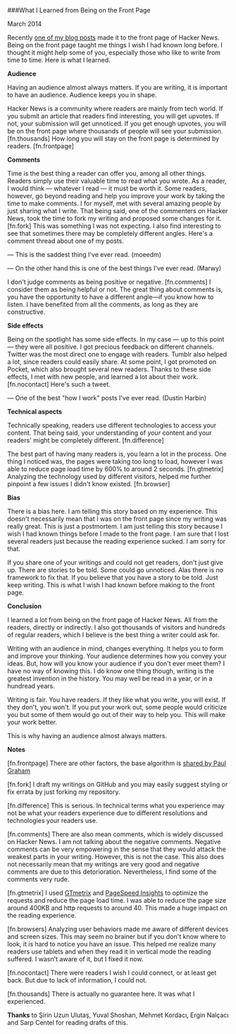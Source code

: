 ###What I Learned from Being on the Front Page

March 2014

Recently [one of my blog posts](http://www.semihyagcioglu.com/post/70798815261/this-is-how-i-work "This Is How I Work") made it to the front page of Hacker News. Being on the front page taught me things I wish I had known long before. I thought it might help some of you, especially those who like to write from time to time. Here is what I learned.

**Audience**

Having an audience almost always matters. If you are writing, it is important to have an audience. Audience keeps you in shape.

Hacker News is a community where readers are mainly from tech world. If you submit an article that readers find interesting, you will get upvotes. If not, your submission will get unnoticed. If you get enough upvotes, you will be on the front page where thousands of people will see your submission. [fn.thousands] How long you will stay on the front page is determined by readers. [fn.frontpage]

**Comments**

Time is the best thing a reader can offer you, among all other things. Readers simply use their valuable time to read what you wrote. As a reader, I would think — whatever I read — it must be worth it. Some readers, however, go beyond reading and help you improve your work by taking the time to make comments. I for myself, met with several amazing people by just sharing what I write. That being said, one of the commenters on Hacker News, took the time to fork my writing and proposed some changes for it. [fn.fork] This was something I was not expecting. I also find interesting to see that sometimes there may be completely different angles. Here's a comment thread about one of my posts.

— This is the saddest thing I've ever read. (moeedm)

— On the other hand this is one of the best things I've ever read. (Marwy)

I don't judge comments as being positive or negative. [fn.comments] I consider them as being helpful or not. The great thing about comments is, you have the opportunity to have a different angle—if you know how to listen. I have benefited from all the comments, as long as they are constructive.

**Side effects**

Being on the spotlight has some side effects. In my case — up to this point — they were all positive. I got precious feedback on different channels. Twitter was the most direct one to engage with readers. Tumblr also helped a lot, since readers could easily share. At some point, I got promoted on Pocket, which also brought several new readers. Thanks to these side effects, I met with new people, and learned a lot about their work. [fn.nocontact] Here's such a tweet.

— One of the best "how I work" posts I've ever read. (Dustin Harbin)

**Technical aspects**

Technically speaking, readers use different technologies to access your content. That being said, your understanding of *your* content and your readers' might be completely different. [fn.difference]

The best part of having many readers is, you learn a lot in the process. One thing I noticed was, the pages were taking too long to load, however I was able to reduce page load time by 600% to around 2 seconds. [fn.gtmetrix] Analyzing the technology used by different visitors, helped me further pinpoint a few issues I didn't know existed. [fn.browser]

**Bias**

There is a bias here. I am telling this story based on my experience. This doesn't necessarily mean that I was on the front page since my writing was really great. This is just a postmortem. I am just telling this story because I wish I had known things before I made to the front page. I am sure that I lost several readers just because the reading experience sucked. I am sorry for that.

If you share one of your writings and could not get readers, don't just give up. There are stories to be told. Some could go unnoticed. Alas there is no framework to fix that. If you believe that you have a story to be told. Just keep writing. This is what I wish I had known before making to the front page.

**Conclusion**

I learned a lot from being on the front page of Hacker News. All from the readers, directly or indirectly. I also got thousands of visitors and hundreds of regular readers, which I believe is the best thing a writer could ask for.

Writing with an audience in mind, changes everything. It helps you to form and improve your thinking. Your audience determines how you convey your ideas. But, how will you know your audience if you don't ever meet them? I have no way of knowing this. I do know one thing though, writing is the greatest invention in the history. You may well be read in a year, or in a hundread years.

Writing is fair. You have readers. If they like what you write, you will exist. If they don't, you won't. If you put your work out, some people would criticize you but some of them would go out of their way to help you. This will make your work better.

This is why having an audience almost always matters.

**Notes**

[fn.frontpage] There are other factors, the base algorithm is [shared by Paul Graham](https://news.ycombinator.com/item?id=1781013 "Hacker News Ranking Algorithm")

[fn.fork] I draft my writings on GitHub and you may easily suggest styling or fix errata by just forking my repository.

[fn.difference] This is serious. In technical terms what you experience may not be what your readers experience due to different resolutions and technologies your readers use.

[fn.comments] There are also mean comments, which is widely discussed on Hacker News. I am not talking about the negative comments. Negative comments can be very empowering in the sense that they would attack the weakest parts in your writing. However, this is not the case. This also does not necessarily mean that my writings are very good and negative comments are due to this detorioration. Nevertheless, I find some of the comments very rude.

[fn.gtmetrix] I used [GTmetrix](http://gtmetrix.com/ "GTMetrix") and [PageSpeed Insights](http://developers.google.com/speed/pagespeed/insights/ "PageSpeed Insights") to optimize the requests and reduce the page load time. I was able to reduce the page size around 400KB and http requests to around 40. This made a huge impact on the reading experience.

[fn.browsers] Analyzing user behaviors made me aware of different devices and screen sizes. This may seem no brainer but if you don't know where to look, it is hard to notice you have an issue. This helped me realize many readers use tablets and when they read it in vertical mode the reading suffered. I wasn't aware of it, but I fixed it now.

[fn.nocontact] There were readers I wish I could connect, or at least get back. But due to lack of information, I could not.

[fn.thousands] There is actually no guarantee here. It was what I experienced.


**Thanks** to Şirin Uzun Ulutaş, Yuval Shoshan, Mehmet Kordacı, Ergin Nalçacı and Sarp Centel for reading drafts of this.
